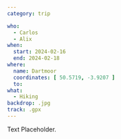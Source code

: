 ```yaml
---
category: trip

who:
  - Carlos
  - Alix
when:
  start: 2024-02-16
  end: 2024-02-18
where:
  name: Dartmoor
  coordinates: [ 50.5719, -3.9207 ]
  to:
what: 
  - Hiking
backdrop: .jpg
track: .gpx
---
```


Text Placeholder.